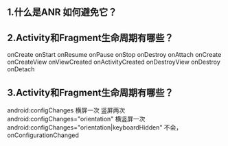 ## 1.什么是ANR 如何避免它？

## 2.Activity和Fragment生命周期有哪些？
onCreate onStart onResume onPause onStop onDestroy 
onAttach onCreate onCreateView onViewCreated onActivityCreated onDestroyView onDestroy  onDetach

## 3.Activity和Fragment生命周期有哪些？
android:configChanges 横屏一次 竖屏两次
android:configChanges="orientation" 横竖屏一次
android:configChanges="orientation|keyboardHidden" 不会，onConfigurationChanged